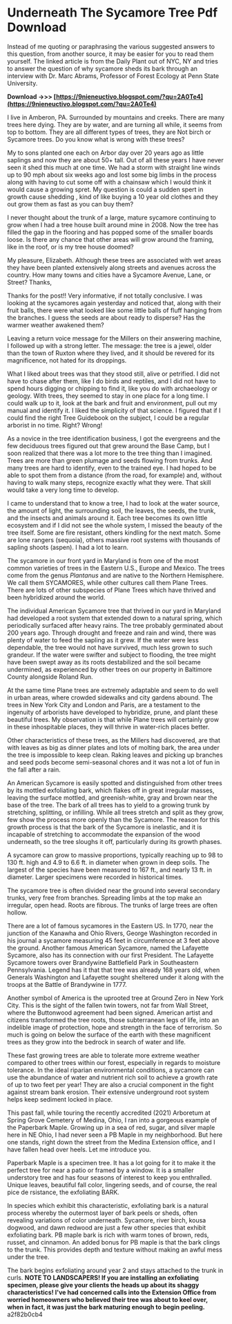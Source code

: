 # Underneath The Sycamore Tree Pdf Download
  
Instead of me quoting or paraphrasing the various suggested answers to this question, from another source, it may be easier for you to read them yourself. The linked article is from the Daily Plant out of NYC, NY and tries to answer the question of why sycamore sheds its bark through an interview with Dr. Marc Abrams, Professor of Forest Ecology at Penn State University.
 
**Download ->>> [https://9nieneuctivo.blogspot.com/?qu=2A0Te4](https://9nieneuctivo.blogspot.com/?qu=2A0Te4)**


 
I live in Amberon, PA. Surrounded by mountains and creeks. There are many trees here dying. They are by water, and are turning all while, it seems from top to bottom. They are all different types of trees, they are Not birch or Sycamore trees. Do you know what is wrong with these trees?
 
My to sons planted one each on Arbor day over 20 years ago as little saplings and now they are about 50+ tall. Out of all these years I have never seen it shed this much at one time. We had a storm with straight line winds up to 90 mph about six weeks ago and lost some big limbs in the process along with having to cut some off with a chainsaw which I would think it would cause a growing spret. My question is could a sudden spert in growth cause shedding , kind of like buying a 10 year old clothes and they out grow them as fast as you can buy them?
 
I never thought about the trunk of a large, mature sycamore continuing to grow when I had a tree house built around mine in 2008. Now the tree has filled the gap in the flooring and has popped some of the smaller boards loose. Is there any chance that other areas will grow around the framing, like in the roof, or is my tree house doomed?

My pleasure, Elizabeth.
Although these trees are associated with wet areas they have been planted extensively along streets and avenues across the country. How many towns and cities have a Sycamore Avenue, Lane, or Street?
Thanks,
 
Thanks for the post!! Very informative, if not totally conclusive. I was looking at the sycamores again yesterday and noticed that, along with their fruit balls, there were what looked like some little balls of fluff hanging from the branches. I guess the seeds are about ready to disperse? Has the warmer weather awakened them?
 
Leaving a return voice message for the Millers on their answering machine, I followed up with a strong letter. The message: the tree is a jewel, older than the town of Ruxton where they lived, and it should be revered for its magnificence, not hated for its droppings.
 
What I liked about trees was that they stood still, alive or petrified. I did not have to chase after them, like I do birds and reptiles, and I did not have to spend hours digging or chipping to find it, like you do with archaeology or geology. With trees, they seemed to stay in one place for a long time. I could walk up to it, look at the bark and fruit and environment, pull out my manual and identify it. I liked the simplicity of that science. I figured that if I could find the right Tree Guidebook on the subject, I could be a regular arborist in no time. Right? Wrong!
 
As a novice in the tree identification business, I got the evergreens and the few deciduous trees figured out that grew around the Base Camp, but I soon realized that there was a lot more to the tree thing than I imagined. Trees are more than green plumage and seeds flowing from trunks. And many trees are hard to identify, even to the trained eye. I had hoped to be able to spot them from a distance (from the road, for example) and, without having to walk many steps, recognize exactly what they were. That skill would take a very long time to develop.
 
I came to understand that to know a tree, I had to look at the water source, the amount of light, the surrounding soil, the leaves, the seeds, the trunk, and the insects and animals around it. Each tree becomes its own little ecosystem and if I did not see the whole system, I missed the beauty of the tree itself. Some are fire resistant, others kindling for the next match. Some are lone rangers (sequoia), others massive root systems with thousands of sapling shoots (aspen). I had a lot to learn.
 
The sycamore in our front yard in Maryland is from one of the most common varieties of trees in the Eastern U.S., Europe and Mexico. The trees come from the genus *Plantanus* and are native to the Northern Hemisphere. We call them SYCAMORES, while other cultures call them Plane Trees. There are lots of other subspecies of Plane Trees which have thrived and been hybridized around the world.
 
The individual American Sycamore tree that thrived in our yard in Maryland had developed a root system that extended down to a natural spring, which periodically surfaced after heavy rains. The tree probably germinated about 200 years ago. Through drought and freeze and rain and wind, there was plenty of water to feed the sapling as it grew. If the water were less dependable, the tree would not have survived, much less grown to such grandeur. If the water were swifter and subject to flooding, the tree might have been swept away as its roots destabilized and the soil became undermined, as experienced by other trees on our property in Baltimore County alongside Roland Run.
 
At the same time Plane trees are extremely adaptable and seem to do well in urban areas, where crowded sidewalks and city gardens abound. The trees in New York City and London and Paris, are a testament to the ingenuity of arborists have developed to hybridize, prune, and plant these beautiful trees. My observation is that while Plane trees will certainly grow in these inhospitable places, they will thrive in water-rich places better.
 
Other characteristics of these trees, as the Millers had discovered, are that with leaves as big as dinner plates and lots of molting bark, the area under the tree is impossible to keep clean. Raking leaves and picking up branches and seed pods become semi-seasonal chores and it was not a lot of fun in the fall after a rain.
 
An American Sycamore is easily spotted and distinguished from other trees by its mottled exfoliating bark, which flakes off in great irregular masses, leaving the surface mottled, and greenish-white, gray and brown near the base of the tree. The bark of all trees has to yield to a growing trunk by stretching, splitting, or infilling. While all trees stretch and split as they grow, few show the process more openly than the Sycamore. The reason for this growth process is that the bark of the Sycamore is inelastic, and it is incapable of stretching to accommodate the expansion of the wood underneath, so the tree sloughs it off, particularly during its growth phases.
 
A sycamore can grow to massive proportions, typically reaching up to 98 to 130 ft. high and 4.9 to 6.6 ft. in diameter when grown in deep soils. The largest of the species have been measured to 167 ft., and nearly 13 ft. in diameter. Larger specimens were recorded in historical times.
 
The sycamore tree is often divided near the ground into several secondary trunks, very free from branches. Spreading limbs at the top make an irregular, open head. Roots are fibrous. The trunks of large trees are often hollow.
 
There are a lot of famous sycamores in the Eastern US. In 1770, near the junction of the Kanawha and Ohio Rivers, George Washington recorded in his journal a sycamore measuring 45 feet in circumference at 3 feet above the ground. Another famous American Sycamore, named the Lafayette Sycamore, also has its connection with our first President. The Lafayette Sycamore towers over Brandywine Battlefield Park in Southeastern Pennsylvania. Legend has it that that tree was already 168 years old, when Generals Washington and Lafayette sought sheltered under it along with the troops at the Battle of Brandywine in 1777.
 
Another symbol of America is the uprooted tree at Ground Zero in New York City. This is the sight of the fallen twin towers, not far from Wall Street, where the Buttonwood agreement had been signed. American artist and citizens transformed the tree roots, those subterranean legs of life, into an indelible image of protection, hope and strength in the face of terrorism. So much is going on below the surface of the earth with these magnificent trees as they grow into the bedrock in search of water and life.
 
These fast growing trees are able to tolerate more extreme weather compared to other trees within our forest, especially in regards to moisture tolerance. In the ideal riparian environmental conditions, a sycamore can use the abundance of water and nutrient rich soil to achieve a growth rate of up to two feet per year! They are also a crucial component in the fight against stream bank erosion. Their extensive underground root system helps keep sediment locked in place.
 
This past fall, while touring the recently accredited (2021) Arboretum at Spring Grove Cemetery of Medina, Ohio, I ran into a gorgeous example of the Paperbark Maple. Growing up in a sea of red, sugar, and silver maple here in NE Ohio, I had never seen a PB Maple in my neighborhood. But here one stands, right down the street from the Medina Extension office, and I have fallen head over heels. Let me introduce you.
 
Paperbark Maple is a specimen tree. It has a lot going for it to make it the perfect tree for near a patio or framed by a window. It is a smaller understory tree and has four seasons of interest to keep you enthralled. Unique leaves, beautiful fall color, lingering seeds, and of course, the real pice de rsistance, the exfoliating BARK.
 
In species which exhibit this characteristic, exfoliating bark is a natural process whereby the outermost layer of bark peels or sheds, often revealing variations of color underneath. Sycamore, river birch, kousa dogwood, and dawn redwood are just a few other species that exhibit exfoliating bark. PB maple bark is rich with warm tones of brown, reds, russet, and cinnamon. An added bonus for PB maple is that the bark clings to the trunk. This provides depth and texture without making an awful mess under the tree.
 
The bark begins exfoliating around year 2 and stays attached to the trunk in curls. **NOTE TO LANDSCAPERS! If you are installing an exfoliating specimen, please give your clients the heads up about its shaggy characteristics! I've had concerned calls into the Extension Office from worried homeowners who believed their tree was about to keel over, when in fact, it was just the bark maturing enough to begin peeling.**
 a2f82b0cb4
 
